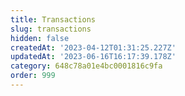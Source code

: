 ```yaml
---
title: Transactions
slug: transactions
hidden: false
createdAt: '2023-04-12T01:31:25.227Z'
updatedAt: '2023-06-16T16:17:39.178Z'
category: 648c78a01e4bc0001816c9fa
order: 999
---
```

